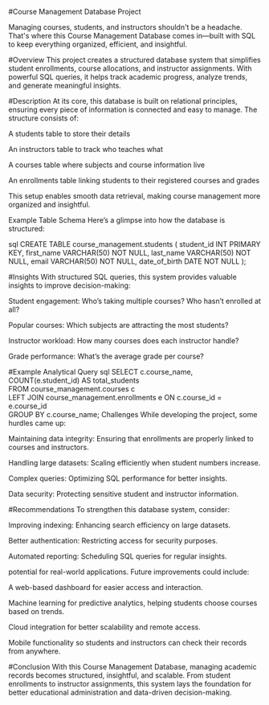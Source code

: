 #Course Management Database Project

Managing courses, students, and instructors shouldn't be a headache. 
That's where this Course Management Database comes in—built with SQL to keep everything organized, efficient, and insightful.

#Overview
This project creates a structured database system that simplifies student enrollments, course allocations, and instructor assignments.
With powerful SQL queries, it helps track academic progress, analyze trends, and generate meaningful insights.

#Description
At its core, this database is built on relational principles, ensuring every piece of information is connected and easy to manage. The structure consists of:

A students table to store their details

An instructors table to track who teaches what

A courses table where subjects and course information live

An enrollments table linking students to their registered courses and grades

This setup enables smooth data retrieval, making course management more organized and insightful.

Example Table Schema
Here’s a glimpse into how the database is structured:

sql
CREATE TABLE course_management.students (
    student_id INT PRIMARY KEY,
    first_name VARCHAR(50) NOT NULL,
    last_name VARCHAR(50) NOT NULL,
    email VARCHAR(50) NOT NULL,
    date_of_birth DATE NOT NULL
);

#Insights
With structured SQL queries, this system provides valuable insights to improve decision-making:

Student engagement: Who’s taking multiple courses? Who hasn’t enrolled at all?

Popular courses: Which subjects are attracting the most students?

Instructor workload: How many courses does each instructor handle?

Grade performance: What’s the average grade per course?

#Example Analytical Query
sql
SELECT c.course_name, COUNT(e.student_id) AS total_students  
FROM course_management.courses c  
LEFT JOIN course_management.enrollments e ON c.course_id = e.course_id  
GROUP BY c.course_name;
Challenges
While developing the project, some hurdles came up:

Maintaining data integrity: Ensuring that enrollments are properly linked to courses and instructors.

Handling large datasets: Scaling efficiently when student numbers increase.

Complex queries: Optimizing SQL performance for better insights.

Data security: Protecting sensitive student and instructor information.

#Recommendations
To strengthen this database system, consider:

Improving indexing: Enhancing search efficiency on large datasets.

Better authentication: Restricting access for security purposes.

Automated reporting: Scheduling SQL queries for regular insights.

potential for real-world applications. Future improvements could include:

A web-based dashboard for easier access and interaction.

Machine learning for predictive analytics, helping students choose courses based on trends.

Cloud integration for better scalability and remote access.

Mobile functionality so students and instructors can check their records from anywhere.

#Conclusion
With this Course Management Database, managing academic records becomes structured, insightful, and scalable. From student enrollments to instructor assignments, this system lays the foundation for better educational administration and data-driven decision-making.
